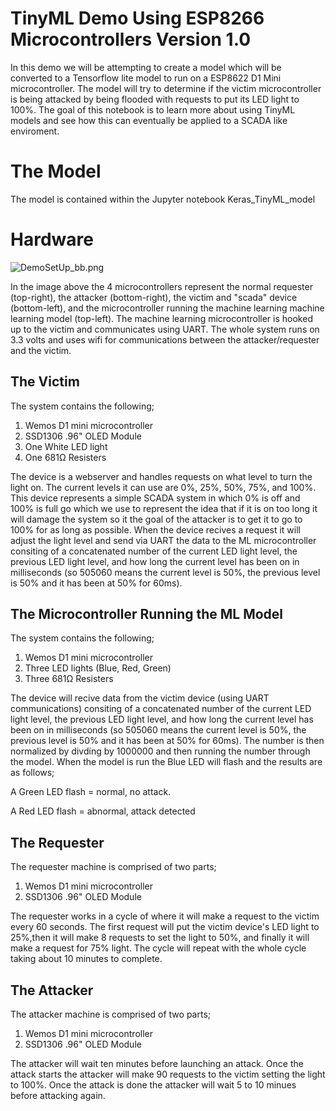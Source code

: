 # TinyML Demo Using ESP8266 Microcontrollers Version 1.0

In this demo we will be attempting to create a model which will be converted to a Tensorflow lite model to run on a ESP8622 D1 Mini microcontroller.  The model will try to determine if the victim microcontroller is being attacked by being flooded with requests to put its LED light to 100%. The goal of this notebook is to learn more about using TinyML models and see how this can eventually be applied to a SCADA like enviroment.

# The Model

The model is contained within the Jupyter notebook Keras_TinyML_model

# Hardware

![DemoSetUp_bb.png](attachment:DemoSetUp_bb.png)

In the image above the 4 microcontrollers represent the normal requester (top-right), the attacker (bottom-right), the victim and "scada" device (bottom-left), and the microcontroller running the machine learning machine learning model (top-left).  The machine learning microcontroller is hooked up to the victim and communicates using UART.  The whole system runs on 3.3 volts and uses wifi for communications between the attacker/requester and the victim.

## The Victim

The system contains the following;
1. Wemos D1 mini microcontroller
2. SSD1306 .96" OLED Module
3. One White LED light
4. One $681\mathsf{\Omega}$ Resisters

The device is a webserver and handles requests on what level to turn the light on.  The current levels it can use are 0%, 25%, 50%, 75%, and 100%.  This device represents a simple SCADA system in which 0% is off and 100% is full go which we use to represent the idea that if it is on too long it will damage the system so it the goal of the attacker is to get it to go to 100% for as long as possible.  When the device recives a request it will adjust the light level and send via UART the data to the ML microcontroller consiting of a concatenated number of the current LED light level, the previous LED light level, and how long the current level has been on in milliseconds (so 505060 means the current level is 50%, the previous level is 50% and it has been at 50% for 60ms).

## The Microcontroller Running the ML Model 

The system contains the following;
1. Wemos D1 mini microcontroller
2. Three LED lights (Blue, Red, Green)
3. Three $681\mathsf{\Omega}$ Resisters

The device will recive data from the victim device (using UART communications) consiting of a concatenated number of the current LED light level, the previous LED light level, and how long the current level has been on in milliseconds (so 505060 means the current level is 50%, the previous level is 50% and it has been at 50% for 60ms).  The number is then normalized by divding by 1000000 and then running the number through the model.  When the model is run the Blue LED will flash and the results are as follows; 

A Green LED flash = normal, no attack.

A Red LED flash = abnormal, attack detected

## The Requester

The requester machine is comprised of two parts;
1. Wemos D1 mini microcontroller
2. SSD1306 .96" OLED Module

The requester works in a cycle of where it will make a request to the victim every 60 seconds.  The first request will put the victim device's LED light to 25%,then it will make 8 requests to set the light to 50%, and finally it will make a request for 75% light.  The cycle will repeat with the whole cycle taking about 10 minutes to complete.

## The Attacker

The attacker machine is comprised of two parts;
1. Wemos D1 mini microcontroller
2. SSD1306 .96" OLED Module

The attacker will wait ten minutes before launching an attack.  Once the attack starts the attacker will make 90 requests to the victim setting the light to 100%.  Once the attack is done the attacker will wait 5 to 10 minues before attacking again.
